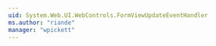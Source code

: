 ```yaml
---
uid: System.Web.UI.WebControls.FormViewUpdateEventHandler
ms.author: "riande"
manager: "wpickett"
---
```

